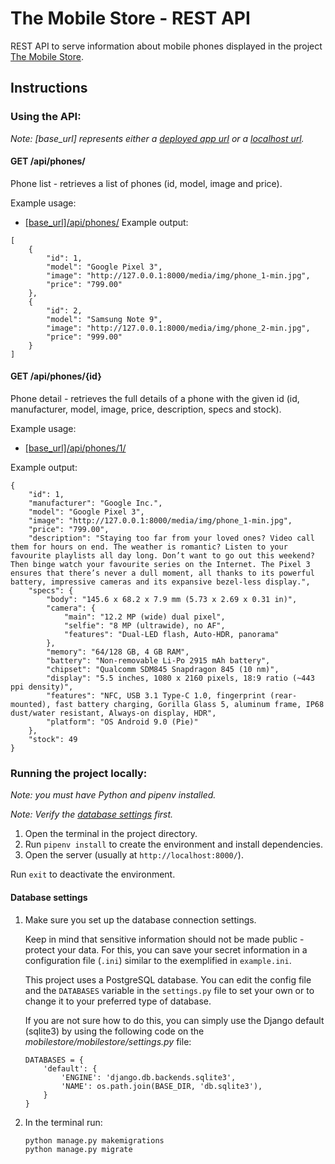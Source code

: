 # The Mobile Store - REST API

REST API to serve information about mobile phones displayed in the project [The Mobile Store](https://github.com/nick-rudenko/the-mobile-store).

## Instructions

### Using the API:
*Note: [base_url] represents either a [deployed app url](https://the-mobile-store.herokuapp.com/) or a [localhost url](http://localhost:8000/).*

#### GET /api/phones/ 
Phone list - retrieves a list of phones (id, model, image and price).

Example usage:
* [[base_url]/api/phones/](https://the-mobile-store.herokuapp.com/api/phones)
Example output:

```
[
    {
        "id": 1,
        "model": "Google Pixel 3",
        "image": "http://127.0.0.1:8000/media/img/phone_1-min.jpg",
        "price": "799.00"
    },
    {
        "id": 2,
        "model": "Samsung Note 9",
        "image": "http://127.0.0.1:8000/media/img/phone_2-min.jpg",
        "price": "999.00"
    }
]
```

#### GET /api/phones/{id}

Phone detail - retrieves the full details of a phone with the given id (id, manufacturer, model, image, price, description, specs and stock).

Example usage:
* [[base_url]/api/phones/1/](https://the-mobile-store.herokuapp.com/api/phones/1/)

Example output:

```
{
    "id": 1,
    "manufacturer": "Google Inc.",
    "model": "Google Pixel 3",
    "image": "http://127.0.0.1:8000/media/img/phone_1-min.jpg",
    "price": "799.00",
    "description": "Staying too far from your loved ones? Video call them for hours on end. The weather is romantic? Listen to your favourite playlists all day long. Don’t want to go out this weekend? Then binge watch your favourite series on the Internet. The Pixel 3 ensures that there’s never a dull moment, all thanks to its powerful battery, impressive cameras and its expansive bezel-less display.",
    "specs": {
        "body": "145.6 x 68.2 x 7.9 mm (5.73 x 2.69 x 0.31 in)",
        "camera": {
            "main": "12.2 MP (wide) dual pixel",
            "selfie": "8 MP (ultrawide), no AF",
            "features": "Dual-LED flash, Auto-HDR, panorama"
        },
        "memory": "64/128 GB, 4 GB RAM",
        "battery": "Non-removable Li-Po 2915 mAh battery",
        "chipset": "Qualcomm SDM845 Snapdragon 845 (10 nm)",
        "display": "5.5 inches, 1080 x 2160 pixels, 18:9 ratio (~443 ppi density)",
        "features": "NFC, USB 3.1 Type-C 1.0, fingerprint (rear-mounted), fast battery charging, Gorilla Glass 5, aluminum frame, IP68 dust/water resistant, Always-on display, HDR",
        "platform": "OS Android 9.0 (Pie)"
    },
    "stock": 49
}
```

### Running the project locally:

*Note: you must have Python and pipenv installed.*

*Note: Verify the [database settings](####databasesettings) first.*

1. Open the terminal in the project directory.
2. Run `pipenv install` to create the environment and install dependencies.
3. Open the server (usually at `http://localhost:8000/`).

Run `exit` to deactivate the environment.

#### Database settings

1. Make sure you set up the database connection settings. 

    Keep in mind that sensitive information should not be made public - protect your data. For this, you can save your secret information in a configuration file (`.ini`) similar to the exemplified in `example.ini`.

    This project uses a PostgreSQL database. You can edit the config file and the `DATABASES` variable in the `settings.py` file to set your own or to change it to your preferred type of database. 

    If you are not sure how to do this, you can simply use the Django default (sqlite3) by using the following code on the *mobilestore/mobilestore/settings.py* file:

    ```
    DATABASES = {
        'default': {
            'ENGINE': 'django.db.backends.sqlite3',
            'NAME': os.path.join(BASE_DIR, 'db.sqlite3'),
        }
    }
    ```

2. In the terminal run:
    ```
    python manage.py makemigrations
    python manage.py migrate 
    ```